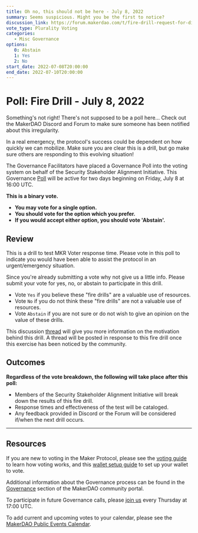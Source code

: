 ```yaml
---
title: Oh no, this should not be here - July 8, 2022
summary: Seems suspicious. Might you be the first to notice?
discussion_link: https://forum.makerdao.com/t/fire-drill-request-for-discussion-informal-polls/13799
vote_type: Plurality Voting
categories:
   - Misc Governance
options:
   0: Abstain
   1: Yes
   2: No
start_date: 2022-07-08T20:00:00
end_date: 2022-07-10T20:00:00
---
```

# Poll: Fire Drill - July 8, 2022

Something's not right! There's not supposed to be a poll here... Check out the MakerDAO Discord and Forum to make sure someone has been notified about this irregularity. 

In a real emergency, the protocol's success could be dependent on how quickly we can mobilize. Make sure you are clear this is a drill, but go make sure others are responding to this evolving situation!

The Governance Facilitators have placed a Governance Poll into the voting system on behalf of the Security Stakeholder Alignment Initiative. This Governance [Poll](https://community-development.makerdao.com/en/learn/governance/on-chain-gov) will be active for two days beginning on Friday, July 8 at 16:00 UTC.

**This is a binary vote.**
- **You may vote for a single option.**
- **You should vote for the option which you prefer.**
- **If you would accept either option, you should vote 'Abstain'.**

## Review

This is a drill to test MKR Voter response time. Please vote in this poll to indicate you would have been able to assist the protocol in an urgent/emergency situation.

Since you're already submitting a vote why not give us a little info. Please submit your vote for yes, no, or abstain to participate in this drill.

* Vote `Yes` if you believe these "fire drills" are a valuable use of resources.
* Vote `No` if you do not think these "fire drills" are not a valuable use of resources.
* Vote `Abstain` if you are not sure or do not wish to give an opinion on the value of these drills.

This discussion [thread](https://forum.makerdao.com/t/fire-drill-request-for-discussion-informal-polls/13799) will give you more information on the motivation behind this drill. A thread will be posted in response to this fire drill once this exercise has been noticed by the community.

## Outcomes

**Regardless of the vote breakdown, the following will take place after this poll:**
* Members of the Security Stakeholder Alignment Initiative will break down the results of this fire drill.
* Response times and effectiveness of the test will be cataloged. 
* Any feedback provided in Discord or the Forum will be considered if/when the next drill occurs. 

---

## Resources

If you are new to voting in the Maker Protocol, please see the [voting guide](https://community-development.makerdao.com/en/learn/governance/how-voting-works/) to learn how voting works, and this [wallet setup guide](https://community-development.makerdao.com/en/learn/governance/voting-setup/) to set up your wallet to vote.

Additional information about the Governance process can be found in the [Governance](https://community-development.makerdao.com/en/learn/governance) section of the MakerDAO community portal.

To participate in future Governance calls, please [join us](https://github.com/makerdao/community/tree/master/governance/governance-and-risk-meetings) every Thursday at 17:00 UTC.

To add current and upcoming votes to your calendar, please see the [MakerDAO Public Events Calendar](https://calendar.google.com/calendar/embed?src=makerdao.com_3efhm2ghipksegl009ktniomdk%40group.calendar.google.com&ctz=UTC&mode=week&showCalendars=0&showPrint=0).
